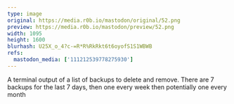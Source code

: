 ```yaml
---
type: image
original: https://media.r0b.io/mastodon/original/52.png
preview: https://media.r0b.io/mastodon/preview/52.png
width: 1095
height: 1600
blurhash: U25X_o_4?c-=R*R%RkRkt6t6oyofS1S1WBWB
refs:
  mastodon_media: ['111212539778275930']
---
```


A terminal output of a list of backups to delete and remove. There are 7 backups for the last 7 days, then one every week then potentially one every month
